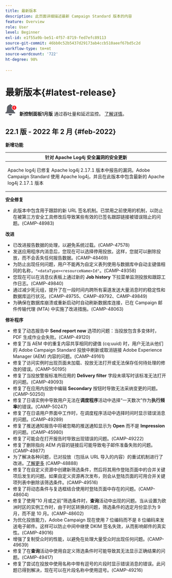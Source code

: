 ```yaml
---
title: 最新版本
description: 此页面详细描述最新 Campaign Standard 版本的内容
feature: Overview
role: User
level: Beginner
exl-id: e1f55a9b-be51-4f57-8719-fed7efc89113
source-git-commit: 46bb0c52b5437d29173ab4ccb510aeef67bd5c2d
workflow-type: tm+mt
source-wordcount: '722'
ht-degree: 98%

---
```



# 最新版本{#latest-release}

![](assets/do-not-localize/cp-icon.png) **新控制面板1月版** 通过吞吐量和延迟监控。 [了解详情](https://experienceleague.adobe.com/docs/control-panel/using/release-notes.html?lang=zh-Hans)。

## 22.1 版 - 2022 年 2 月 {#feb-2022}

**新增功能**

<table> 
<thead> 
<tr> 
<th> <strong>针对 Apache Log4j 安全漏洞的安全更新</strong><br /> </th> 
</tr> 
</thead> 
<tbody> 
<tr> 
<td>
<p>Apache log4j 已修复 Apache log4j 2.17.1 版本中报告的漏洞。Adobe Campaign Standard 使用 Apache log4j，并且在此版本中包含最新的 Apache log4j 2.17.1 版本 </p>
</td> 
</tr> 
</tbody> 
</table>

**安全修复**

* 此版本中包含用于跟踪的新 URL 签名机制。已禁用之前使用的机制，以防止在被第三方安全工具修改后导致某些有效的已签名跟踪链接被错误阻止的问题。(CAMP-48983)

**改进**

* 已改进报告数据的处理，以避免系统过载。(CAMP-47578)
* 发送应用程序内消息后，您现在可以选择停用投放。这样，您就可以删除投放，而不会丢失任何报告数据。(CAMP-48469)
* 为防止出现任何问题，用户不能再为自定义表列使用与数据库中自动主键值相同的名称，`"<dataType><resourceName>Id"`。(CAMP-49358)
* 您现在可以在消息仪表板上通过新的 **Job history** 下拉菜单监测投放和跟踪工作日志。(CAMP-49840)
* 通过减少死元组，提升了在一段时间内跨所有渠道发送大量消息时的稳定性和数据库运行状况。(CAMP-49755、CAMP-49792、CAMP-49849)
* 为确保在数据库崩溃或重新启动时自动刷新数据库连接，已在 Campaign 邮件传输代理 (MTA) 中实施了改进措施。(CAMP-48063)


**修补程序**

* 修复了动态报告中 **Send report now** 选项的问题：当投放包含多变体时，PDF 生成作业会失败。(CAMP-49120)
* 修复了当 AEM 中的重复内容共享相同的键值 (cq:uuid) 时，用户无法从他们的 Adobe Campaign Standard 投放中刷新或取消链接 Adobe Experience Manager (AEM) 内容的问题。(CAMP-49161)
* 修复了访问实例时出现页面未加载、投放无法打开或无法保存任何待处理的修改的错误。(CAMP-50195)
* 修复了当投放警报标准所应用的 **Delivery filter** 字段未填写时该标准无法打开的问题。(CAMP-49093)
* 修复了在应用内投放中编辑 **Secondary** 按钮时导致无法采纳变更的问题。(CAMP-50250)
* 修复了日语实例中导致用户无法在&#x200B;**调度程序**&#x200B;活动中选择“一天数次”作为&#x200B;**执行频率**&#x200B;的错误。(CAMP-50247)
* 修复了在日语用户界面中工作时，在调度程序活动中选择时间时显示错误消息的问题。(CAMP-49289)
* 修复了推送通知报告中将被忽略的推送通知显示为 **Open** 而不是 **Impression** 的问题。(CAMP-45980)
* 修复了可能会在打开报告时导致出现错误的问题。(CAMP-49222)
* 修复了删除指向 AEM 内容的链接后可能导致电子邮件准备失败的问题。(CAMP-49877)
* 为了解决各种问题，已对投放（包括从 URL 导入的内容）的重试机制进行了改进。[了解更多](../../designing/using/using-existing-content.md#retrieving-content-from-a-url-automatically-at-preparation-time) (CAMP-48888)
* 修复了在自定义资源中创建新筛选条件，然后将其用作登陆页面中的合并关键项后发生的问题。如果自定义资源再次发布，则会从登陆页面的可用合并关键项列表中删除该筛选条件。(CAMP-49516)
* 修复了将动态条件与复选框结合使用时登陆页面中存在的问题。(CAMP-48604)
* 修复了使用“10 月或之前”筛选条件时，**查询**&#x200B;活动中出现的问题。当从设置为欧洲时区的实例工作时，由于时区转换的问题，筛选条件的选定月份显示为 9 月，而不是 10 月。(CAMP-48602)
* 为优化投放能力，Adobe Campaign 现在使用 7 位编码而不是 8 位编码来发送电子邮件。这样可以防止中间中继使 DKIM 签名失效，从而影响邮件的真实性。(CAMP-49016)
* 增强了复制受众时的性能，以避免在处理大量受众时出现任何问题。(CAMP-49639)
* 修复了在&#x200B;**查询**&#x200B;活动中使用自定义筛选条件时可能导致其无法显示正确结果的问题。(CAMP-49417)
* 修复了尝试在投放中使用名称中带有逗号的片段时显示错误消息的错误。此问题已得到解决，现在可以在片段名称中使用逗号。(CAMP-49216)

